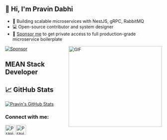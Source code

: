 ## 👋 Hi, I'm Pravin Dabhi

- 🔧 Building scalable microservices with NestJS, gRPC, RabbitMQ
- 💻 Open-source contributor and system designer
- 🚀 [Sponsor me](https://github.com/sponsors/PravinDP) to get private access to full production-grade microservice boilerplate

[![Sponsor](https://img.shields.io/badge/Sponsor-❤️-ff4081?style=for-the-badge)](https://github.com/sponsors/PravinDP)
<img align="right" alt="GIF" src="coding.gif" width="300px" height="260px"/>

## MEAN Stack Developer




## &#x1f4c8; GitHub Stats

<a href="https://github.com/PravinDP">
  <img align="center" src="https://github-readme-stats.vercel.app/api?username=PravinDP&show_icons=true&line_height=27&count_private=true&title_color=ffffff&text_color=c9cacc&icon_color=2bbc8a&bg_color=1d1f21" alt="Pravin's GitHub Stats" />
</a>


### Connect with me:

[<img align="left" alt="Pravin Dabhi | LinkedIn" width="32px" src="https://cdn.jsdelivr.net/npm/simple-icons@v3/icons/linkedin.svg" />][LinkedIn]
[<img align="left" alt="Pravin Dabhi | Gmail" width="32px" src="https://cdn.jsdelivr.net/npm/simple-icons@v3/icons/gmail.svg" />][Gmail]

<br />
<br />

</details>

[Gmail]: dabhipravin99@gmail.com
[LinkedIn]: http://linkedin.com/in/pravin-dabhi-4a5019114
